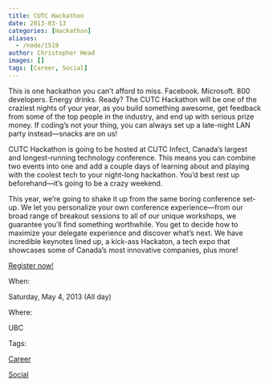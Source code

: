 ```yaml
---
title: CUTC Hackathon
date: 2013-03-13
categories: [Hackathon]
aliases:
  - /node/1519
author: Christopher Head
images: []
tags: [Career, Social]
---
```


This is one hackathon you can’t afford to miss. Facebook. Microsoft. 800 developers. Energy drinks. Ready? The CUTC Hackathon will be one of the craziest nights of your year, as you build something awesome, get feedback from some of the top people in the industry, and end up with serious prize money. If coding’s not your thing, you can always set up a late-night LAN party instead—snacks are on us!

CUTC Hackathon is going to be hosted at CUTC Infect, Canada’s largest and longest-running technology conference. This means you can combine two events into one and add a couple days of learning about and playing with the coolest tech to your night-long hackathon. You’d best rest up beforehand—it’s going to be a crazy weekend.

This year, we’re going to shake it up from the same boring conference set-up. We let you personalize your own conference experience—from our broad range of breakout sessions to all of our unique workshops, we guarantee you’ll find something worthwhile. You get to decide how to maximize your delegate experience and discover what’s next. We have incredible keynotes lined up, a kick-ass Hackaton, a tech expo that showcases some of Canada’s most innovative companies, plus more!

[Register now!](http://infect.cutc.ca)

When:

Saturday, May 4, 2013 (All day)

Where:

UBC

Tags:

[Career](/career)

[Social](/social)
